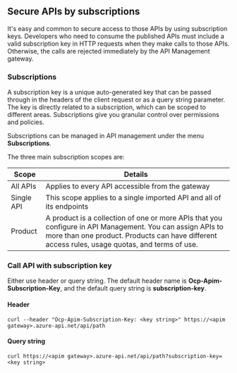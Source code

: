 ## Secure APIs by subscriptions

It's easy and common to secure access to those APIs by using subscription keys. Developers who need to consume the published APIs must include a valid subscription key in HTTP requests when they make calls to those APIs. Otherwise, the calls are rejected immediately by the API Management gateway.

### Subscriptions

A subscription key is a unique auto-generated key that can be passed through in the headers of the client request or as a query string parameter. The key is directly related to a subscription, which can be scoped to different areas. Subscriptions give you granular control over permissions and policies.

Subscriptions can be managed in API management under the menu **Subscriptions**.

The three main subscription scopes are:

| Scope      | Details                                                                                                                                                                                                     |
| ---------- | ----------------------------------------------------------------------------------------------------------------------------------------------------------------------------------------------------------- |
| All APIs   | Applies to every API accessible from the gateway                                                                                                                                                            |
| Single API | This scope applies to a single imported API and all of its endpoints                                                                                                                                        |
| Product    | A product is a collection of one or more APIs that you configure in API Management. You can assign APIs to more than one product. Products can have different access rules, usage quotas, and terms of use. |

### Call API with subscription key

Either use header or query string. The default header name is **Ocp-Apim-Subscription-Key**, and the default query string is **subscription-key**.

#### Header

```
curl --header "Ocp-Apim-Subscription-Key: <key string>" https://<apim gateway>.azure-api.net/api/path
```

#### Query string

```
curl https://<apim gateway>.azure-api.net/api/path?subscription-key=<key string>
```
